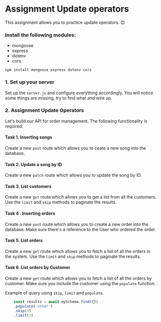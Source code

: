 # Assignment Update operators 
This assignment allows you to practice update operators. 😊

### Install the following modules: 
+ mongoose 
+ express
+ dotenv
+ cors

`npm install mongoose express dotenv cors`

### 1. Set up your server
Set up the `server.js` and configure everything accordingly. You will notice some things are missing, try to find what and wire up.


### 2. Assignment Update Operators 
Let's build our API for order management. The following functionality is required: 

#### Task 1. Inserting songs 
Create a new `post` route which allows you to ceate a new song into the database. 


#### Task 2. Update a song by ID  
Create a new `patch` route which allows you to update the song by ID.  

#### Task 3. List customers
Create a new `get` route which allows you to get a list from all the customers. 
Use the `limit` and `skip` methods to paginate the results. 

#### Task 4 . Inserting orders
Create a new `post` route which allows you to create a new order into the database. 
Make sure there's a reference to the User who ordered the order.

#### Task 5. List orders
Create a new `get` route which allows you to fetch a list of all the orders in the system. 
Use the `limit` and `skip` methods to paginate the results. 

#### Task 6. List orders by Customer
Create a new `get` route which allows you to fetch a list of all the orders by customer. Make sure you include the customer using the `populate` function.

Example of query using `skip`, `limit` and `populate`.
````javascript
    const results = await mySchema.find({})
    .populate('other')
    .skip(3)
    .limit(3)
````



